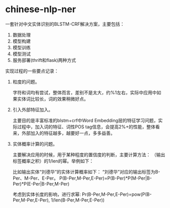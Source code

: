 # chinese-nlp-ner

一套针对中文实体识别的BLSTM-CRF解决方案，主要包括：
1. 数据处理
2. 模型构建
3. 模型训练
4. 模型测试
5. 服务部署(thrift和flask)两种方式

实现过程的一些要点记录：
1. 粒度的问题。

    字符和词均有尝试，整体而言，差别不是太大，约%1左右，实际中应用中如果实体词比较长，词的效果稍微好点。

1. 引入外部特征加入。

    主要目的是丰富标准的blstm+crf中Word Embedding层的特征学习问题，实际过程中，加入词的特征、词性POS tag信息，会提高2%+的性能，整体看来，外部加入的特征越多，越要好一点，多多益善。
1. 实体概率计算的问题。

    主要解决应用的时候，用于某种程度的置信度的判断，主要计算方法：
    （输出标签概率之积）的1/len的幂。举例如下：
    
    比如输出实体“刘德华”的实体计算概率如下：
        “刘德华”对应的输出标签为B-Per、M-Per、E-Per。
    P(B-Per,M-Per,E-Per)=P(B-Per)*P(M-Per|B-Per)*P(E-Per|B-Per,M-Per)

    考虑到实体长度的影响，进行求幂:
        Pr(B-Per,M-Per,E-Per)=pow(P(B-Per,M-Per,E-Per), 1/len(B-Per,M-Per,E-Per))

